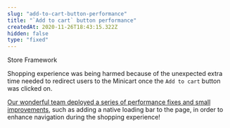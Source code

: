 ```yaml
---
slug: "add-to-cart-button-performance"
title: "`Add to cart` button performance"
createdAt: 2020-11-26T18:43:15.322Z
hidden: false
type: "fixed"
---
```


<span class="badge" id="store-framework">Store Framework</span>

Shopping experience was being harmed because of the unexpected extra time needed to redirect users to the Minicart once the `Add to cart` button was clicked on.

[Our wonderful team deployed a series of performance fixes and small improvements](https://github.com/vtex-apps/add-to-cart-button/pull/50), such as adding a native loading bar to the page, in order to enhance navigation during the shopping experience!
